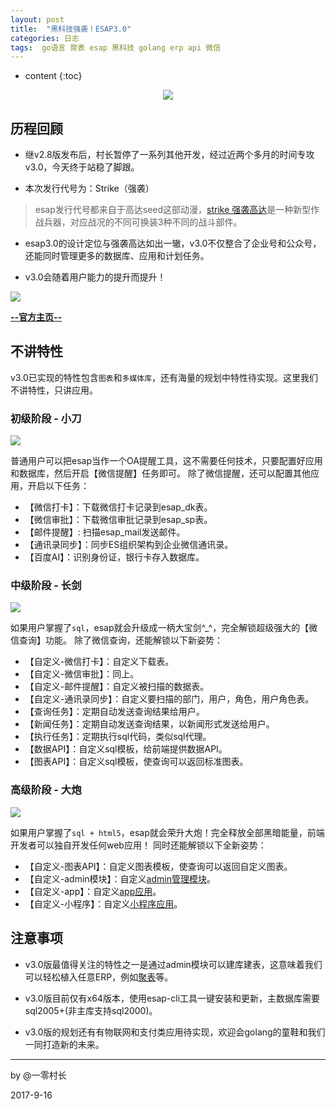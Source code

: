 ```yaml
---
layout: post
title:  "黑科技强袭！ESAP3.0"
categories: 日志
tags:  go语言 聚表 esap 黑科技 golang erp api 微信
---
```


* content
{:toc}

<p align="center">
  <img src="/img/esapLinkAll.png">
</p>

## 历程回顾
* 继v2.8版发布后，村长暂停了一系列其他开发，经过近两个多月的时间专攻v3.0，今天终于站稳了脚跟。

* 本次发行代号为：Strike（强袭）

> esap发行代号都来自于高达seed这部动漫，[strike 强袭高达](https://baike.baidu.com/item/%E5%BC%BA%E8%A2%AD%E9%AB%98%E8%BE%BE/2838106?fr=aladdin)是一种新型作战兵器，对应战况的不同可换装3种不同的战斗部件。

* esap3.0的设计定位与强袭高达如出一辙，v3.0不仅整合了企业号和公众号，还能同时管理更多的数据库、应用和计划任务。

* v3.0会随着用户能力的提升而提升！

![](/img/strike.png)

**[--官方主页--](https://esap.erp8.net)**

## 不讲特性
v3.0已实现的特性包含`图表`和`多媒体库`，还有海量的规划中特性待实现。这里我们不讲特性，只讲应用。

### 初级阶段 - 小刀
![](/img/strike-1.png)

普通用户可以把esap当作一个OA提醒工具，这不需要任何技术，只要配置好应用和数据库，然后开启【微信提醒】任务即可。
除了微信提醒，还可以配置其他应用，开启以下任务：
- 【微信打卡】：下载微信打卡记录到esap_dk表。
- 【微信审批】：下载微信审批记录到esap_sp表。
- 【邮件提醒】: 扫描esap_mail发送邮件。
- 【通讯录同步】：同步ES组织架构到企业微信通讯录。
- 【百度AI】：识别身份证，银行卡存入数据库。

### 中级阶段 - 长剑
![](/img/strike-2.png)

如果用户掌握了`sql`，esap就会升级成一柄大宝剑^_^，完全解锁超级强大的【微信查询】功能。
除了微信查询，还能解锁以下新姿势：
- 【自定义-微信打卡】：自定义下载表。
- 【自定义-微信审批】：同上。
- 【自定义-邮件提醒】：自定义被扫描的数据表。
- 【自定义-通讯录同步】：自定义要扫描的部门，用户，角色，用户角色表。
- 【查询任务】：定期自动发送查询结果给用户。
- 【新闻任务】：定期自动发送查询结果，以新闻形式发送给用户。
- 【执行任务】：定期执行sql代码，类似sql代理。
- 【数据API】：自定义sql模板，给前端提供数据API。
- 【图表API】：自定义sql模板，使查询可以返回标准图表。

### 高级阶段 - 大炮
![](/img/strike-3.png)

如果用户掌握了`sql + html5`，esap就会荣升大炮！完全释放全部黑暗能量，前端开发者可以独自开发任何web应用！
同时还能解锁以下全新姿势：
- 【自定义-图表API】：自定义图表模板，使查询可以返回自定义图表。
- 【自定义-admin模块】：自定义[admin管理模块](https://github.com/esap/admin)。
- 【自定义-app】：自定义[app应用](https://github.com/esap/app)。
- 【自定义-小程序】：自定义[小程序应用](https://github.com/esap/miniapp)。


## 注意事项
* v3.0版最值得关注的特性之一是通过admin模块可以建库建表，这意味着我们可以轻松植入任意ERP，例如[聚表](http://bbs.juable.com)等。

* v3.0版目前仅有x64版本，使用esap-cli工具一键安装和更新，主数据库需要sql2005+(非主库支持sql2000)。

* v3.0版的规划还有有物联网和支付类应用待实现，欢迎会golang的童鞋和我们一同打造新的未来。

<hr>
by @一零村长

2017-9-16
